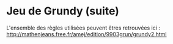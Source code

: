 # Jeu de Grundy (suite)




L'ensemble des règles utilisées peuvent êtres retrouvées ici : 
http://mathenjeans.free.fr/amej/edition/9903grun/grundy2.html


